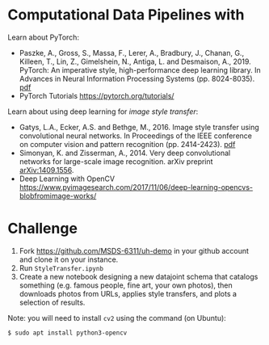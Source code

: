 # Computational Data Pipelines with 

Learn about PyTorch:
* Paszke, A., Gross, S., Massa, F., Lerer, A., Bradbury, J., Chanan, G., Killeen, T., Lin, Z., Gimelshein, N., Antiga, L. and Desmaison, A., 2019. PyTorch: An imperative style, high-performance deep learning library. In Advances in Neural Information Processing Systems (pp. 8024-8035). [pdf](https://papers.nips.cc/paper/9015-pytorch-an-imperative-style-high-performance-deep-learning-library.pdf)
* PyTorch Tutorials https://pytorch.org/tutorials/

Learn about using deep learning for *image style transfer*: 
* Gatys, L.A., Ecker, A.S. and Bethge, M., 2016. Image style transfer using convolutional neural networks. In Proceedings of the IEEE conference on computer vision and pattern recognition (pp. 2414-2423). [pdf](http://openaccess.thecvf.com/content_cvpr_2016/papers/Gatys_Image_Style_Transfer_CVPR_2016_paper.pdf)
* Simonyan, K. and Zisserman, A., 2014. Very deep convolutional networks for large-scale image recognition. arXiv preprint [arXiv:1409.1556](https://arxiv.org/abs/1409.1556).
* Deep Learning with OpenCV https://www.pyimagesearch.com/2017/11/06/deep-learning-opencvs-blobfromimage-works/


# Challenge 

1. Fork https://github.com/MSDS-6311/uh-demo in your github account and clone it on your instance. 
2. Run `StyleTransfer.ipynb`
3. Create a new notebook designing a new datajoint schema that catalogs something (e.g. famous people, fine art, your own photos), then downloads photos from URLs, applies style transfers, and plots a selection of results.

Note: you will need to install `cv2` using the command (on Ubuntu): 
```shell
$ sudo apt install python3-opencv
```
